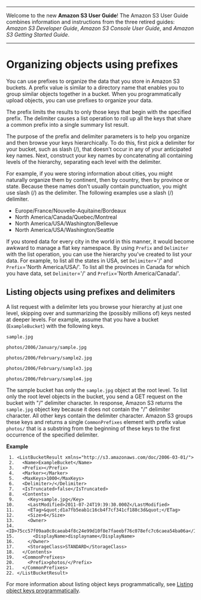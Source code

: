 --------

Welcome to the new **Amazon S3 User Guide**\! The Amazon S3 User Guide combines information and instructions from the three retired guides: *Amazon S3 Developer Guide*, *Amazon S3 Console User Guide*, and *Amazon S3 Getting Started Guide*\.

--------

# Organizing objects using prefixes<a name="using-prefixes"></a>

You can use prefixes to organize the data that you store in Amazon S3 buckets\. A prefix value is similar to a directory name that enables you to group similar objects together in a bucket\. When you programmatically upload objects, you can use prefixes to organize your data\.

The prefix limits the results to only those keys that begin with the specified prefix\. The delimiter causes a list operation to roll up all the keys that share a common prefix into a single summary list result\. 

The purpose of the prefix and delimiter parameters is to help you organize and then browse your keys hierarchically\. To do this, first pick a delimiter for your bucket, such as slash \(/\), that doesn't occur in any of your anticipated key names\. Next, construct your key names by concatenating all containing levels of the hierarchy, separating each level with the delimiter\. 

For example, if you were storing information about cities, you might naturally organize them by continent, then by country, then by province or state\. Because these names don't usually contain punctuation, you might use slash \(/\) as the delimiter\. The following examples use a slash \(/\) delimiter\.
+ Europe/France/Nouvelle\-Aquitaine/Bordeaux
+ North America/Canada/Quebec/Montreal
+ North America/USA/Washington/Bellevue
+ North America/USA/Washington/Seattle

If you stored data for every city in the world in this manner, it would become awkward to manage a flat key namespace\. By using `Prefix` and `Delimiter` with the list operation, you can use the hierarchy you've created to list your data\. For example, to list all the states in USA, set `Delimiter`='/' and `Prefix`='North America/USA/'\. To list all the provinces in Canada for which you have data, set `Delimiter`='/' and `Prefix`='North America/Canada/'\.

## Listing objects using prefixes and delimiters<a name="prefixes-list-example"></a>

A list request with a delimiter lets you browse your hierarchy at just one level, skipping over and summarizing the \(possibly millions of\) keys nested at deeper levels\. For example, assume that you have a bucket \(`ExampleBucket`\) with the following keys\.

`sample.jpg` 

`photos/2006/January/sample.jpg` 

`photos/2006/February/sample2.jpg` 

`photos/2006/February/sample3.jpg` 

`photos/2006/February/sample4.jpg` 

The sample bucket has only the `sample.jpg` object at the root level\. To list only the root level objects in the bucket, you send a GET request on the bucket with "/" delimiter character\. In response, Amazon S3 returns the `sample.jpg` object key because it does not contain the "/" delimiter character\. All other keys contain the delimiter character\. Amazon S3 groups these keys and returns a single `CommonPrefixes` element with prefix value `photos/` that is a substring from the beginning of these keys to the first occurrence of the specified delimiter\.

**Example**  

```
 1. <ListBucketResult xmlns="http://s3.amazonaws.com/doc/2006-03-01/">
 2.   <Name>ExampleBucket</Name>
 3.   <Prefix></Prefix>
 4.   <Marker></Marker>
 5.   <MaxKeys>1000</MaxKeys>
 6.   <Delimiter>/</Delimiter>
 7.   <IsTruncated>false</IsTruncated>
 8.   <Contents>
 9.     <Key>sample.jpg</Key>
10.     <LastModified>2011-07-24T19:39:30.000Z</LastModified>
11.     <ETag>&quot;d1a7fb5eab1c16cb4f7cf341cf188c3d&quot;</ETag>
12.     <Size>6</Size>
13.     <Owner>
14.       <ID>75cc57f09aa0c8caeab4f8c24e99d10f8e7faeebf76c078efc7c6caea54ba06a</ID>
15.       <DisplayName>displayname</DisplayName>
16.     </Owner>
17.     <StorageClass>STANDARD</StorageClass>
18.   </Contents>
19.   <CommonPrefixes>
20.     <Prefix>photos/</Prefix>
21.   </CommonPrefixes>
22. </ListBucketResult>
```

For more information about listing object keys programmatically, see [Listing object keys programmatically](ListingKeysUsingAPIs.md)\.